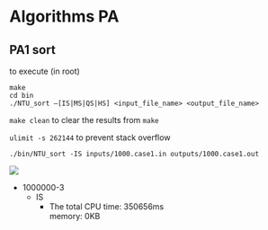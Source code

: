 # Algorithms PA
## PA1 sort
to execute (in root)
```
make
cd bin
./NTU_sort –[IS|MS|QS|HS] <input_file_name> <output_file_name>
```
`make clean` to clear the results from `make` 

`ulimit -s 262144` to prevent stack overflow

`./bin/NTU_sort -IS inputs/1000.case1.in outputs/1000.case1.out`

![](https://i.imgur.com/dtXdJWj.png)
- 1000000-3
	- IS 
		- The total CPU time: 350656ms<br>memory: 0KB

